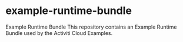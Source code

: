 # example-runtime-bundle
Example Runtime Bundle
This repository contains an Example Runtime Bundle used by the Activiti Cloud Examples.
